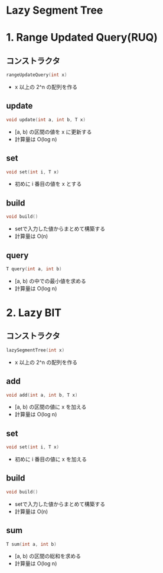 # Lazy Segment Tree

# 1. Range Updated Query(RUQ)

## コンストラクタ
```cpp
rangeUpdateQuery(int x)
```
- x 以上の 2^n の配列を作る

## update
```cpp
void update(int a, int b, T x)
```
- [a, b) の区間の値を x に更新する
- 計算量は O(log n)

## set
```cpp
void set(int i, T x)
```
- 初めに i 番目の値を x とする

## build
```cpp
void build()
```
- setで入力した値からまとめて構築する
- 計算量は O(n)

## query
```cpp
T query(int a, int b)
```
- [a, b) の中での最小値を求める
- 計算量は O(log n)



# 2. Lazy BIT

## コンストラクタ
```cpp
lazySegmentTree(int x)
```
- x 以上の 2^n の配列を作る

## add
```cpp
void add(int a, int b, T x)
```
- [a, b) の区間の値に x を加える
- 計算量は O(log n)

## set
```cpp
void set(int i, T x)
```
- 初めに i 番目の値に x を加える

## build
```cpp
void build()
```
- setで入力した値からまとめて構築する
- 計算量は O(n)

## sum
```cpp
T sum(int a, int b)
```
- [a, b) の区間の総和を求める
- 計算量は O(log n)
